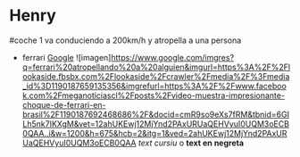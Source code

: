# Henry
#coche 1 va conduciendo a 200km/h y atropella a una persona
- ferrari
[Google](https://www.google.com)
![imagen]https://www.google.com/imgres?q=ferrari%20atropellando%20a%20alguien&imgurl=https%3A%2F%2Flookaside.fbsbx.com%2Flookaside%2Fcrawler%2Fmedia%2F%3Fmedia_id%3D1190187659135356&imgrefurl=https%3A%2F%2Fwww.facebook.com%2Fmeganoticiascl%2Fposts%2Fvideo-muestra-impresionante-choque-de-ferrari-en-brasil%2F1190187692468686%2F&docid=cmR9so9eXs7fRM&tbnid=6GILh5nk7IKXgM&vet=12ahUKEwj12MjYnd2PAxURUaQEHVyuI0UQM3oECB0QAA..i&w=1200&h=675&hcb=2&itg=1&ved=2ahUKEwj12MjYnd2PAxURUaQEHVyuI0UQM3oECB0QAA
*text cursiu* o **text en negreta** 
